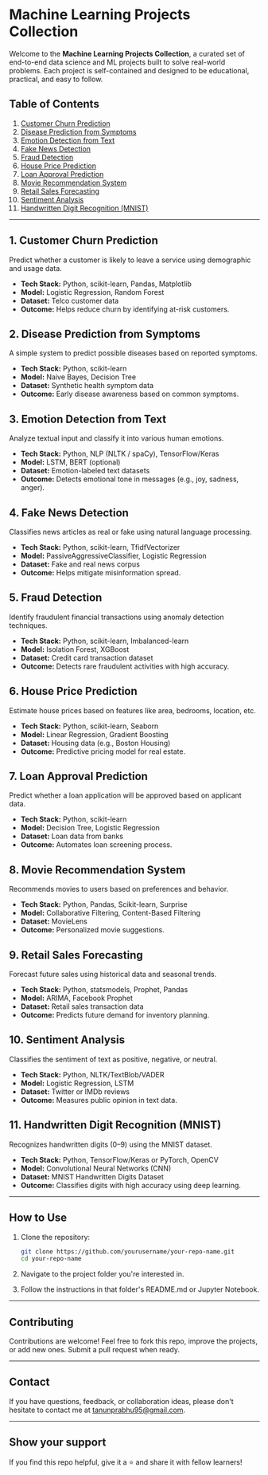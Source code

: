 # Machine Learning Projects Collection

Welcome to the **Machine Learning Projects Collection**, a curated set of end-to-end data science and ML projects built to solve real-world problems. Each project is self-contained and designed to be educational, practical, and easy to follow.

## Table of Contents

1. [Customer Churn Prediction](https://github.com/Tanu-N-Prabhu/Python/tree/master/Machine%20Learning/05_projects/Customer%20Churn%20Prediction)
2. [Disease Prediction from Symptoms](https://github.com/Tanu-N-Prabhu/Python/tree/master/Machine%20Learning/05_projects/Disease%20Prediction%20from%20Symptoms)
3. [Emotion Detection from Text](https://github.com/Tanu-N-Prabhu/Python/tree/master/Machine%20Learning/05_projects/Emotion%20Detection%20from%20Text)
4. [Fake News Detection](https://github.com/Tanu-N-Prabhu/Python/tree/master/Machine%20Learning/05_projects/Fake%20News%20Detection)
5. [Fraud Detection](https://github.com/Tanu-N-Prabhu/Python/tree/master/Machine%20Learning/05_projects/Fraud%20Detection)
6. [House Price Prediction](https://github.com/Tanu-N-Prabhu/Python/tree/master/Machine%20Learning/05_projects/House%20Price%20Prediction)
7. [Loan Approval Prediction](https://github.com/Tanu-N-Prabhu/Python/tree/master/Machine%20Learning/05_projects/Loan%20Approval%20Prediction)
8. [Movie Recommendation System](https://github.com/Tanu-N-Prabhu/Python/tree/master/Machine%20Learning/05_projects/Movie%20Recommendation%20System)
9. [Retail Sales Forecasting](https://github.com/Tanu-N-Prabhu/Python/tree/master/Machine%20Learning/05_projects/Retail%20Sales%20Forecasting)
10. [Sentiment Analysis](https://github.com/Tanu-N-Prabhu/Python/tree/master/Machine%20Learning/05_projects/Sentiment%20Analysis)
11. [Handwritten Digit Recognition (MNIST)](https://github.com/Tanu-N-Prabhu/Python/tree/master/Machine%20Learning/05_projects/Handwritten%20Digit%20Recognition%20(MNIST))

---

## 1. Customer Churn Prediction
Predict whether a customer is likely to leave a service using demographic and usage data.

- **Tech Stack:** Python, scikit-learn, Pandas, Matplotlib
- **Model:** Logistic Regression, Random Forest
- **Dataset:** Telco customer data
- **Outcome:** Helps reduce churn by identifying at-risk customers.

## 2. Disease Prediction from Symptoms
A simple system to predict possible diseases based on reported symptoms.

- **Tech Stack:** Python, scikit-learn
- **Model:** Naive Bayes, Decision Tree
- **Dataset:** Synthetic health symptom data
- **Outcome:** Early disease awareness based on common symptoms.

## 3. Emotion Detection from Text
Analyze textual input and classify it into various human emotions.

- **Tech Stack:** Python, NLP (NLTK / spaCy), TensorFlow/Keras
- **Model:** LSTM, BERT (optional)
- **Dataset:** Emotion-labeled text datasets
- **Outcome:** Detects emotional tone in messages (e.g., joy, sadness, anger).

## 4. Fake News Detection
Classifies news articles as real or fake using natural language processing.

- **Tech Stack:** Python, scikit-learn, TfidfVectorizer
- **Model:** PassiveAggressiveClassifier, Logistic Regression
- **Dataset:** Fake and real news corpus
- **Outcome:** Helps mitigate misinformation spread.

## 5. Fraud Detection
Identify fraudulent financial transactions using anomaly detection techniques.

- **Tech Stack:** Python, scikit-learn, Imbalanced-learn
- **Model:** Isolation Forest, XGBoost
- **Dataset:** Credit card transaction dataset
- **Outcome:** Detects rare fraudulent activities with high accuracy.

## 6. House Price Prediction
Estimate house prices based on features like area, bedrooms, location, etc.

- **Tech Stack:** Python, scikit-learn, Seaborn
- **Model:** Linear Regression, Gradient Boosting
- **Dataset:** Housing data (e.g., Boston Housing)
- **Outcome:** Predictive pricing model for real estate.

## 7. Loan Approval Prediction
Predict whether a loan application will be approved based on applicant data.

- **Tech Stack:** Python, scikit-learn
- **Model:** Decision Tree, Logistic Regression
- **Dataset:** Loan data from banks
- **Outcome:** Automates loan screening process.

## 8. Movie Recommendation System
Recommends movies to users based on preferences and behavior.

- **Tech Stack:** Python, Pandas, Scikit-learn, Surprise
- **Model:** Collaborative Filtering, Content-Based Filtering
- **Dataset:** MovieLens
- **Outcome:** Personalized movie suggestions.

## 9. Retail Sales Forecasting
Forecast future sales using historical data and seasonal trends.

- **Tech Stack:** Python, statsmodels, Prophet, Pandas
- **Model:** ARIMA, Facebook Prophet
- **Dataset:** Retail sales transaction data
- **Outcome:** Predicts future demand for inventory planning.

## 10. Sentiment Analysis
Classifies the sentiment of text as positive, negative, or neutral.

- **Tech Stack:** Python, NLTK/TextBlob/VADER
- **Model:** Logistic Regression, LSTM
- **Dataset:** Twitter or IMDb reviews
- **Outcome:** Measures public opinion in text data.


## 11. Handwritten Digit Recognition (MNIST)
Recognizes handwritten digits (0–9) using the MNIST dataset.

- **Tech Stack:** Python, TensorFlow/Keras or PyTorch, OpenCV
- **Model:** Convolutional Neural Networks (CNN)
- **Dataset:** MNIST Handwritten Digits Dataset
- **Outcome:** Classifies digits with high accuracy using deep learning.


---

## How to Use

1. Clone the repository:
   ```bash
   git clone https://github.com/yourusername/your-repo-name.git
   cd your-repo-name
   ```
     
2. Navigate to the project folder you're interested in.
3. Follow the instructions in that folder's README.md or Jupyter Notebook.

---

## Contributing
Contributions are welcome! Feel free to fork this repo, improve the projects, or add new ones. Submit a pull request when ready.

---


## Contact
If you have questions, feedback, or collaboration ideas, please don't hesitate to contact me at [tanunprabhu95@gmail.com](tanunprabhu95@gmail.com).

---

## Show your support
If you find this repo helpful, give it a ⭐️ and share it with fellow learners!
